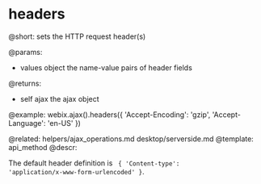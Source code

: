 headers
=============

@short: 
	sets the HTTP request header(s)
	
@params:
- values	object	 the name-value pairs of header fields

@returns:
- self		ajax 		the ajax object

@example:
webix.ajax().headers({
   	'Accept-Encoding': 'gzip', 
    'Accept-Language': 'en-US'
})

@related:
	helpers/ajax_operations.md
    desktop/serverside.md
@template:	api_method
@descr:

The default header definition  is  <code> { 'Content-type': 'application/x-www-form-urlencoded' }</code>.




